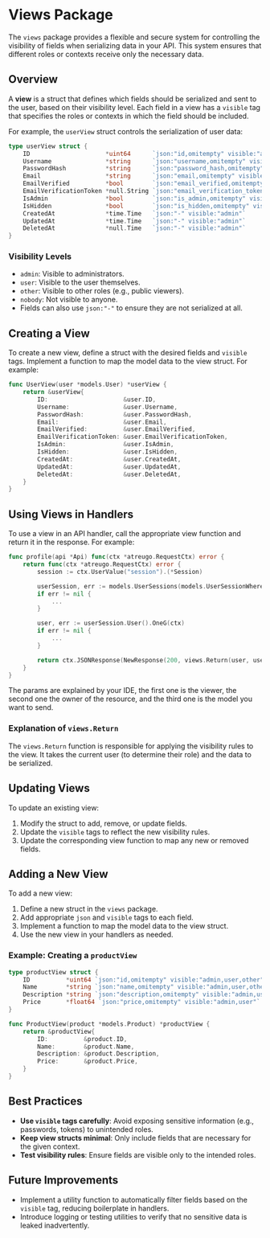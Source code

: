 # Views Package

The `views` package provides a flexible and secure system for controlling the visibility of fields when serializing data in your API. This system ensures that different roles or contexts receive only the necessary data.

## Overview

A **view** is a struct that defines which fields should be serialized and sent to the user, based on their visibility level. Each field in a view has a `visible` tag that specifies the roles or contexts in which the field should be included.

For example, the `userView` struct controls the serialization of user data:

```go
type userView struct {
    ID                     *uint64      `json:"id,omitempty" visible:"admin,user,other"`
    Username               *string      `json:"username,omitempty" visible:"admin,user,other"`
    PasswordHash           *string      `json:"password_hash,omitempty" visible:"nobody"`
    Email                  *string      `json:"email,omitempty" visible:"admin,user"`
    EmailVerified          *bool        `json:"email_verified,omitempty" visible:"admin,user"`
    EmailVerificationToken *null.String `json:"email_verification_token,omitempty" visible:"admin"`
    IsAdmin                *bool        `json:"is_admin,omitempty" visible:"admin"`
    IsHidden               *bool        `json:"is_hidden,omitempty" visible:"admin"`
    CreatedAt              *time.Time   `json:"-" visible:"admin"`
    UpdatedAt              *time.Time   `json:"-" visible:"admin"`
    DeletedAt              *null.Time   `json:"-" visible:"admin"`
}
```

### Visibility Levels

- `admin`: Visible to administrators.
- `user`: Visible to the user themselves.
- `other`: Visible to other roles (e.g., public viewers).
- `nobody`: Not visible to anyone.
- Fields can also use `json:"-"` to ensure they are not serialized at all.

## Creating a View

To create a new view, define a struct with the desired fields and `visible` tags. Implement a function to map the model data to the view struct. For example:

```go
func UserView(user *models.User) *userView {
    return &userView{
        ID:                     &user.ID,
        Username:               &user.Username,
        PasswordHash:           &user.PasswordHash,
        Email:                  &user.Email,
        EmailVerified:          &user.EmailVerified,
        EmailVerificationToken: &user.EmailVerificationToken,
        IsAdmin:                &user.IsAdmin,
        IsHidden:               &user.IsHidden,
        CreatedAt:              &user.CreatedAt,
        UpdatedAt:              &user.UpdatedAt,
        DeletedAt:              &user.DeletedAt,
    }
}
```

## Using Views in Handlers

To use a view in an API handler, call the appropriate view function and return it in the response. For example:

```go
func profile(api *Api) func(ctx *atreugo.RequestCtx) error {
    return func(ctx *atreugo.RequestCtx) error {
        session := ctx.UserValue("session").(*Session)

        userSession, err := models.UserSessions(models.UserSessionWhere.ID.EQ(session.UserSessionID)).OneG(ctx)
        if err != nil {
            ...
        }

        user, err := userSession.User().OneG(ctx)
        if err != nil {
            ...
        }

        return ctx.JSONResponse(NewResponse(200, views.Return(user, user, views.UserView(user))))
    }
}
```

The params are explained by your IDE, the first one is the viewer, the second one the owner of the resource, and the third one is the model you want to send.

### Explanation of `views.Return`

The `views.Return` function is responsible for applying the visibility rules to the view. It takes the current user (to determine their role) and the data to be serialized.

## Updating Views

To update an existing view:

1. Modify the struct to add, remove, or update fields.
2. Update the `visible` tags to reflect the new visibility rules.
3. Update the corresponding view function to map any new or removed fields.

## Adding a New View

To add a new view:

1. Define a new struct in the `views` package.
2. Add appropriate `json` and `visible` tags to each field.
3. Implement a function to map the model data to the view struct.
4. Use the new view in your handlers as needed.

### Example: Creating a `productView`

```go
type productView struct {
    ID          *uint64 `json:"id,omitempty" visible:"admin,user,other"`
    Name        *string `json:"name,omitempty" visible:"admin,user,other"`
    Description *string `json:"description,omitempty" visible:"admin,user"`
    Price       *float64 `json:"price,omitempty" visible:"admin,user"`
}

func ProductView(product *models.Product) *productView {
    return &productView{
        ID:          &product.ID,
        Name:        &product.Name,
        Description: &product.Description,
        Price:       &product.Price,
    }
}
```

## Best Practices

- **Use `visible` tags carefully**: Avoid exposing sensitive information (e.g., passwords, tokens) to unintended roles.
- **Keep view structs minimal**: Only include fields that are necessary for the given context.
- **Test visibility rules**: Ensure fields are visible only to the intended roles.

## Future Improvements

- Implement a utility function to automatically filter fields based on the `visible` tag, reducing boilerplate in handlers.
- Introduce logging or testing utilities to verify that no sensitive data is leaked inadvertently.
